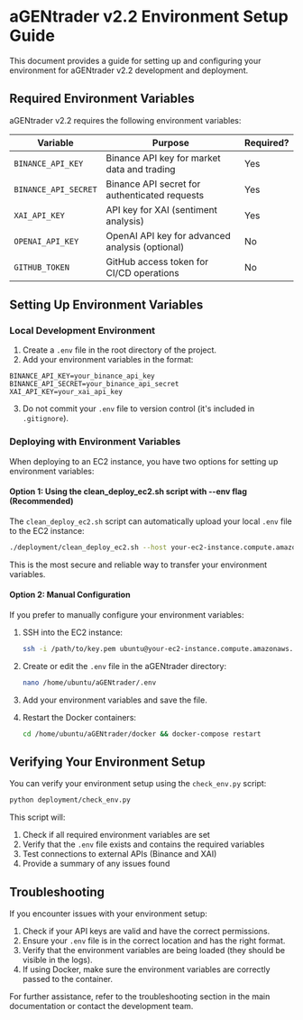 # aGENtrader v2.2 Environment Setup Guide

This document provides a guide for setting up and configuring your environment for aGENtrader v2.2 development and deployment.

## Required Environment Variables

aGENtrader v2.2 requires the following environment variables:

| Variable | Purpose | Required? |
|----------|---------|-----------|
| `BINANCE_API_KEY` | Binance API key for market data and trading | Yes |
| `BINANCE_API_SECRET` | Binance API secret for authenticated requests | Yes |
| `XAI_API_KEY` | API key for XAI (sentiment analysis) | Yes |
| `OPENAI_API_KEY` | OpenAI API key for advanced analysis (optional) | No |
| `GITHUB_TOKEN` | GitHub access token for CI/CD operations | No |

## Setting Up Environment Variables

### Local Development Environment

1. Create a `.env` file in the root directory of the project.
2. Add your environment variables in the format:

```
BINANCE_API_KEY=your_binance_api_key
BINANCE_API_SECRET=your_binance_api_secret
XAI_API_KEY=your_xai_api_key
```

3. Do not commit your `.env` file to version control (it's included in `.gitignore`).

### Deploying with Environment Variables

When deploying to an EC2 instance, you have two options for setting up environment variables:

#### Option 1: Using the clean_deploy_ec2.sh script with --env flag (Recommended)

The `clean_deploy_ec2.sh` script can automatically upload your local `.env` file to the EC2 instance:

```bash
./deployment/clean_deploy_ec2.sh --host your-ec2-instance.compute.amazonaws.com --key /path/to/key.pem --env /path/to/.env
```

This is the most secure and reliable way to transfer your environment variables.

#### Option 2: Manual Configuration

If you prefer to manually configure your environment variables:

1. SSH into the EC2 instance:
   ```bash
   ssh -i /path/to/key.pem ubuntu@your-ec2-instance.compute.amazonaws.com
   ```

2. Create or edit the `.env` file in the aGENtrader directory:
   ```bash
   nano /home/ubuntu/aGENtrader/.env
   ```

3. Add your environment variables and save the file.

4. Restart the Docker containers:
   ```bash
   cd /home/ubuntu/aGENtrader/docker && docker-compose restart
   ```

## Verifying Your Environment Setup

You can verify your environment setup using the `check_env.py` script:

```bash
python deployment/check_env.py
```

This script will:

1. Check if all required environment variables are set
2. Verify that the `.env` file exists and contains the required variables
3. Test connections to external APIs (Binance and XAI)
4. Provide a summary of any issues found

## Troubleshooting

If you encounter issues with your environment setup:

1. Check if your API keys are valid and have the correct permissions.
2. Ensure your `.env` file is in the correct location and has the right format.
3. Verify that the environment variables are being loaded (they should be visible in the logs).
4. If using Docker, make sure the environment variables are correctly passed to the container.

For further assistance, refer to the troubleshooting section in the main documentation or contact the development team.